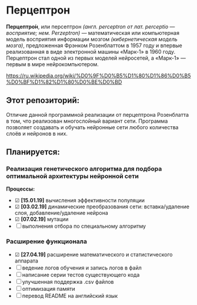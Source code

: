 # Перцептрон
**Перцептро́н**, или персептрон *(англ. perceptron от лат. perceptio — восприятие; нем. Perzeptron)* — математическая или компьютерная модель восприятия информации мозгом *(кибернетическая модель мозга)*, предложенная Фрэнком Розенблаттом в 1957 году и впервые реализованная в виде электронной машины «Марк-1» в 1960 году. Перцептрон стал одной из первых моделей нейросетей, а «Марк-1» — первым в мире нейрокомпьютером.

https://ru.wikipedia.org/wiki/%D0%9F%D0%B5%D1%80%D1%86%D0%B5%D0%BF%D1%82%D1%80%D0%BE%D0%BD

## Этот репозиторий:
Отличие данной программной реализации от перцептрона Розенблатта в том, что реализован многослойный вариант сети. Программа позволяет создавать и обучать нейронные сети любого количества слоёв и нейронов в них.




## Планируется:
 ### Реализация генетического алгоритма для подбора оптимальной архитектуры нейронной сети
  **Процессы:**
  - ☑ **[15.01.19]** вычисления эффективности популяции
  - ☑ **[03.02.19]** динамические преобразования сети: вставка/удаление слоя, добавление/удаление нейрона
  - ☑ **[07.02.19]** мутации
   - ☐ выполнения отбора по специальному алгоритму
   
 ### Расширение функционала
  - ☑ **[27.04.19]** расширение математического и статистического аппарата
  - ☐ ведение логов обучения и запись логов в файл
  - ☐ написание серии тестов существующего кода
  - ☐ улучшенная поддержка .csv файлов
  - ☐ оптимизация памяти
  - ☐ перевод README на английский язык
